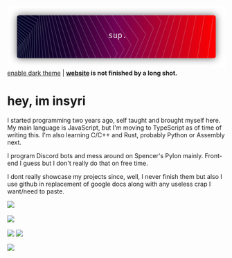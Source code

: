 ![](https://raw.githubusercontent.com/insyri/insyri/fe861b5f276bcbe24b91ef24cb53c91c9a8e2ddd/gRM.svg)
[enable dark theme](https://docs.github.com/en/github/setting-up-and-managing-your-github-user-account/managing-your-theme-settings) | **[website](https://insyri.github.io/) is not finished by a long shot.**
# hey, im insyri
I started programming two years ago, self taught and brought myself here.
My main language is JavaScript, but I'm moving to TypeScript as of time of writing this.
I'm also learning C/C++ and Rust, probably Python or Assembly next.

I program Discord bots and mess around on Spencer's Pylon mainly. Front-end I guess but I don't really do that on free time.

I dont really showcase my projects since, well, I never finish them but also I use github in replacement of google docs along with any useless crap I want/need to paste.

![](https://img.shields.io/badge/Code%20Editor-Visual%20Studio%20Code-blue?logo=visual-studio-code&style=for-the-badge)

![](https://shields.io/badge/Operating%20System-Windows%2010-0078D6?logo=Windows&logoColor=white&style=for-the-badge)

![](https://shields.io/badge/Typescript-blue?logo=typescript&logoColor=white&style=for-the-badge) ![](https://shields.io/badge/Javascript-F7DF1E?logo=javascript&logoColor=black&style=for-the-badge)

![](https://camo.githubusercontent.com/f2fc76db99680b4630861e9989062ad2ae3c042b077922f81e8eb20cae9b9f08/68747470733a2f2f6d6574726963732e6c65636f712e696f2f696e73797269)
